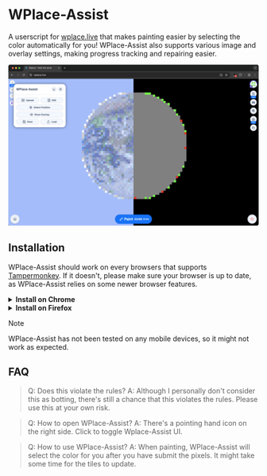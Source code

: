 # WPlace-Assist

A userscript for [wplace.live](https://wplace.live/) that makes painting easier by selecting the color automatically for you! WPlace-Assist also supports various image and overlay settings, making progress tracking and repairing easier.

![An image of WPlace-Assist running](./assets/demo.png)

## Installation

WPlace-Assist should work on every browsers that supports [Tampermonkey](https://www.tampermonkey.net/). If it doesn't, please make sure your browser is up to date, as WPlace-Assist relies on some newer browser features.

<details>
  <summary><strong>Install on Chrome</strong></summary>
  
  1. Install the [Tampermonkey](https://chromewebstore.google.com/detail/dhdgffkkebhmkfjojejmpbldmpobfkfo?utm_source=item-share-cb) extension (Tampermonkey is a userscript manager).
  2. Click on the extension and then open the "Manage Extension" page.

  ![An image of opening the "Manage Extension" page](./assets/chrome-install-1.png)

  3. Enable "Developer Mode" and "Allow User Scripts".

  ![An image of the "Manage Extension" page](./assets/chrome-install-2.png)

  4. Click [this link](https://github.com/LmanTW/WPlace-Assist/releases/latest/download/WPlace-Assist-Tampermonkey.user.js) to install WPlace-Assist directly.
  5. Open or refresh [wplace.live](https://wplace.live).
</details>

<details>
  <summary><strong>Install on Firefox</strong></summary>

  1. Install the [Tampermonkey](https://addons.mozilla.org/firefox/addon/tampermonkey) add-on (Tampermonkey is a userscript manager).
  2. Click [this link](https://github.com/LmanTW/WPlace-Assist/releases/latest/download/WPlace-Assist-Tampermonkey.user.js) to install WPlace-Assist directly.
  3. Open or refresh [wplace.live](https://wplace.live).
</details>

> [!NOTE]
> WPlace-Assist has not been tested on any mobile devices, so it might not work as expected.

## FAQ

> Q: Does this violate the rules?
> A: Although I personally don't consider this as botting, there's still a chance that this violates the rules. Please use this at your own risk.

> Q: How to open WPlace-Assist?
> A: There's a pointing hand icon on the right side. Click to toggle Wplace-Assist UI.

> Q: How to use WPlace-Assist?
> A: When painting, WPlace-Assist will select the color for you after you have submit the pixels. It might take some time for the tiles to update.

